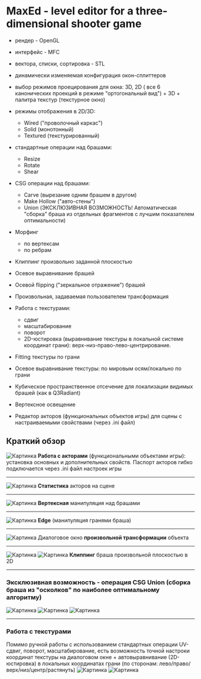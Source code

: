 # MaxEd - level editor for a three-dimensional shooter game

-   рендер - OpenGL
-   интерфейс - MFC
-   вектора, списки, сортировка - STL
-   динамически изменяемая конфигурация окон-сплиттеров
-   выбор режимов проецирования для окна: 3D, 2D
    ( все 6 канонических проекций в режиме "ортогональный вид") + 3D + палитра текстур (текстурное окно)
-   режимы отображения в 2D/3D:
    -   Wired ("проволочный каркас")
    -   Solid (монотонный)
    -   Textured (текстурированный)
-   стандартные операции над брашами:

    -   Resize
    -   Rotate
    -   Shear

-   CSG операции над брашами:

    -   Carve (вырезание одним брашем в другом)
    -   Make Hollow ("авто-стены")
    -   Union (ЭКСКЛЮЗИВНАЯ ВОЗМОЖНОСТЬ! Автоматическая "сборка" браша из отдельных фрагментов с лучшим показателем оптимальности)

-   Морфинг
    -   по вертексам
    -   по ребрам
-   Клиппинг произвольно заданной плоскостью
-   Осевое выравнивание брашей
-   Осевой flipping ("зеркальное отражение") брашей
-   Произвольная, задаваемая пользователем трансформация
-   Работа с текстурами:
    -   сдвиг
    -   масштабирование
    -   поворот
    -   2D-юстировка (выравнивание текстуры в локальной системе координат грани):
        верх-низ-право-лево-центрирование.
-   Fitting текстуры по грани
-   Осевое выравнивание текстуры: по мировым осям/локально по грани
-   Кубическое пространственное отсечение для локализации видимых брашей (как в Q3Radiant)
-   Вертексное освещение
-   Редактор акторов (функциональных объектов игры) для сцены с настраиваемыми свойствами (через .ini файл)

## Краткий обзор

![Картинка](README/entity1.jpeg)
**Работа с акторами** (функциональными объектами игры): установка основных и дополнительных свойств. Паспорт акторов гибко подключается через .ini файл настроек игры

---

![Картинка](README/entity2.jpeg)
**Статистика** акторов на сцене

---

![Картинка](README/vertex.jpeg)
**Вертексная** манипуляция над брашами

---

![Картинка](README/edge.jpeg)
**Edge** (манипуляция гранями браша)

---

![Картинка](README/freetransform.jpeg)
Диалоговое окно **произвольной трансформации** объекта

---

![Картинка](README/clipping1.jpeg)
![Картинка](README/clipping2.jpeg)
**Клиппинг** браша произвольной плоскостью в 2D

---

### Эксклюзивная возможность - операция **CSG Union** (сборка браша из "осколков" по наиболее оптимальному алгоритму)

![Картинка](README/union1.jpeg)
![Картинка](README/union2.jpeg)
![Картинка](README/union3.jpeg)

---

### Работа с текстурами

Помимо ручной работы с использованием стандартных операции UV-сдвиг, поворот, масштабирование, есть возможность точной настроки координат текстуры на диалоговом окне + автовыравнивание (2D-юстировка) в локальных координатах грани (по сторонам: лево/право/верх/низ/центр/растянуть)
![Картинка](README/tex1.jpeg)
![Картинка](README/tex2.jpeg)
